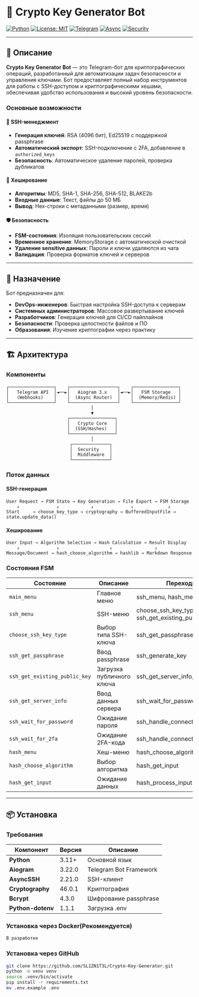 # 🔐 Crypto Key Generator Bot

[![Python](https://img.shields.io/badge/Python-3.11+-blue.svg)](https://www.python.org/)
[![License: MIT](https://img.shields.io/badge/License-MIT-yellow.svg)](https://opensource.org/licenses/MIT)
[![Telegram](https://img.shields.io/badge/Telegram-Bot-purple.svg)](https://core.telegram.org/bots)
[![Async](https://img.shields.io/badge/Async-AIogram-orange.svg)](https://aiogram.dev/)
[![Security](https://img.shields.io/badge/Security-Cryptography-green.svg)](https://cryptography.io/)

---

## 📖 Описание

**Crypto Key Generator Bot** — это Telegram-бот для криптографических операций, разработанный для автоматизации задач безопасности и управления ключами. Бот предоставляет полный набор инструментов для работы с SSH-доступом и криптографическими хешами, обеспечивая удобство использования и высокий уровень безопасности.

### Основные возможности

#### 🔑 SSH-менеджмент
- **Генерация ключей**: RSA (4096 бит), Ed25519 с поддержкой passphrase
- **Автоматический экспорт**: SSH-подключение с 2FA, добавление в `authorized_keys`
- **Безопасность**: Автоматическое удаление паролей, проверка дубликатов

#### 🔐 Хеширование
- **Алгоритмы**: MD5, SHA-1, SHA-256, SHA-512, BLAKE2b
- **Входные данные**: Текст, файлы до 50 МБ
- **Вывод**: Hex-строки с метаданными (размер, время)

#### 🛡️ Безопасность
- **FSM-состояния**: Изоляция пользовательских сессий
- **Временное хранение**: MemoryStorage с автоматической очисткой
- **Удаление sensitive данных**: Пароли и ключи удаляются из чата
- **Валидация**: Проверка форматов ключей и серверов

---

## 🎯 Назначение

Бот предназначен для:

- **DevOps-инженеров**: Быстрая настройка SSH-доступа к серверам
- **Системных администраторов**: Массовое развертывание ключей
- **Разработчиков**: Генерация ключей для CI/CD пайплайнов
- **Безопасности**: Проверка целостности файлов и ПО
- **Образования**: Изучение криптографии через практику

---

## 🏗️ Архитектура

### Компоненты

```
┌─────────────────┐    ┌──────────────────┐    ┌─────────────────┐
│   Telegram API  │◄──►│   Aiogram 3.x    │◄──►│   FSM Storage   │
│   (Webhooks)    │    │  (Async Router)  │    │  (Memory/Redis) │
└─────────────────┘    └──────────────────┘    └─────────────────┘
                                │
                                ▼
                       ┌─────────────────┐
                       │   Crypto Core   │
                       │  (SSH/Hashes)   │
                       └─────────────────┘
                                │
                        ┌──────────────┐
                        │  Security    │
                        │  Middleware  │
                        └──────────────┘
```

### Поток данных

#### SSH-генерация
```
User Request → FSM State → Key Generation → File Export → FSM Storage
    ↓              ↓            ↓              ↓             ↓
Start     → choose_key_type → cryptography → BufferedInputFile → state.update_data()
```

#### Хеширование
```
User Input → Algorithm Selection → Hash Calculation → Result Display
    ↓              ↓                   ↓                ↓
Message/Document → hash_choose_algorithm → hashlib → Markdown Response
```

### Состояния FSM

| Состояние | Описание | Переходы |
|-----------|----------|----------|
| `main_menu` | Главное меню | ssh_menu, hash_menu |
| `ssh_menu` | SSH-меню | choose_ssh_key_type, ssh_get_existing_public_key |
| `choose_ssh_key_type` | Выбор типа SSH-ключа | ssh_get_passphrase |
| `ssh_get_passphrase` | Ввод passphrase | ssh_generate_key |
| `ssh_get_existing_public_key` | Загрузка публичного ключа | ssh_get_server_info_for_existing |
| `ssh_get_server_info` | Ввод данных сервера | ssh_wait_for_password |
| `ssh_wait_for_password` | Ожидание пароля | ssh_handle_connection |
| `ssh_wait_for_2fa` | Ожидание 2FA-кода | ssh_handle_connection |
| `hash_menu` | Хеш-меню | hash_choose_algorithm |
| `hash_choose_algorithm` | Выбор алгоритма | hash_get_input |
| `hash_get_input` | Ожидание данных | hash_process_input |

---

## 📦 Установка

### Требования

| Компонент | Версия | Описание |
|-----------|--------|----------|
| **Python** | 3.11+ | Основной язык |
| **Aiogram** | 3.22.0 | Telegram Bot Framework |
| **AsyncSSH** | 2.21.0 | SSH-клиент |
| **Cryptography** | 46.0.1 | Криптография |
| **Bcrypt** | 4.3.0 | Шифрование passphrase |
| **Python-dotenv** | 1.1.1 | Загрузка .env |


### Установка через Docker(Рекомендуется)
```bash
В разработке
```

### Установка через GitHub

```bash
git clone https://github.com/SL1ZN1T3L/Crypto-Key-Generator.git
python -m venv venv
source .venv/bin/activate
pip install -r requirements.txt
mv .env.example .env
```